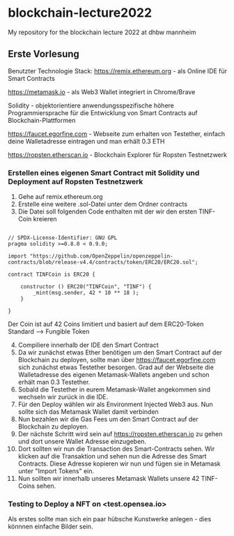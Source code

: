 # blockchain-lecture2022
My repository for the blockchain lecture 2022 at dhbw mannheim


## Erste Vorlesung
Benutzter Technologie Stack:
<https://remix.ethereum.org> - als Online IDE für Smart Contracts

<https://metamask.io> - als Web3 Wallet integriert in Chrome/Brave

Solidity - objektorientiere anwendungsspezifische höhere Programmiersprache für die Entwicklung von Smart Contracts auf Blockchain-Plattformen

<https://faucet.egorfine.com> - Webseite zum erhalten von Testether, einfach deine Walletadresse eintragen und man erhält 0.3 ETH 

<https://ropsten.etherscan.io> - Blockchain Explorer für Ropsten Testnetzwerk

### Erstellen eines eigenen Smart Contract mit Solidity und Deployment auf Ropsten Testnetzwerk
1. Gehe auf remix.ethereum.org 
2. Erstelle eine weitere .sol-Datei unter dem Ordner contracts
3. Die Datei soll folgenden Code enthalten mit der wir den ersten TINF-Coin kreieren

```sol

// SPDX-License-Identifier: GNU GPL
pragma solidity >=0.8.0 < 0.9.0;

import "https://github.com/OpenZeppelin/openzeppelin-contracts/blob/release-v4.4/contracts/token/ERC20/ERC20.sol";

contract TINFCoin is ERC20 { 
    
    constructor () ERC20("TINFCoin", "TINF") { 
        _mint(msg.sender, 42 * 10 ** 18 );
    }
    
}

```
Der Coin ist auf 42 Coins limitiert und basiert auf dem ERC20-Token Standard --> Fungible Token

4. Compiliere innerhalb der IDE den Smart Contract
5. Da wir zunächst etwas Ether benötigen um den Smart Contract auf der Blockchain zu deployen, sollte man über <https://faucet.egorfine.com> sich zunächst etwas Testether besorgen. Grad auf der Webseite die Walletadresse des eigenen Metamask-Wallets angeben und schon erhält man 0.3 Testether.
6. Sobald die Testether in eurem Metamask-Wallet angekommen sind wechseln wir zurück in die IDE. 
7. Für den Deploy wählen wir als Environment Injected Web3 aus. Nun sollte sich das Metamask Wallet damit verbinden
8. Nun bezahlen wir die Gas Fees um den Smart Contract auf der Blockchain zu deployen.
9. Der nächste Schritt wird sein auf <https://ropsten.etherscan.io> zu gehen und dort unsere Wallet Adresse einzugeben.
10. Dort sollten wir nun die Transaction des Smart-Contracts sehen. Wir klicken auf die Transaktion und sehen nun die Adresse des Smart Contracts. Diese Adresse kopieren wir nun und fügen sie in Metamask unter "Import Tokens" ein.
11. Nun sollten wir innerhalb unseres Metamask Wallets unsere 42 TINF-Coins sehen.


### Testing to Deploy a NFT on <test.opensea.io>
Als erstes sollte man sich ein paar hübsche Kunstwerke anlegen - dies könnnen einfache Bilder sein.





